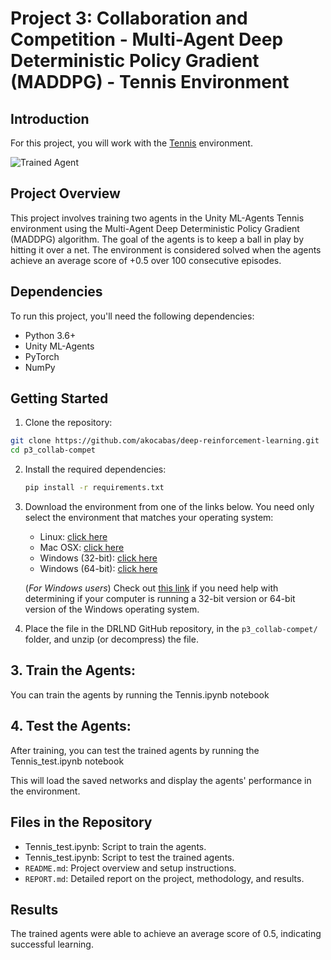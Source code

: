 [//]: # (Image References)

[image1]: https://user-images.githubusercontent.com/10624937/42135623-e770e354-7d12-11e8-998d-29fc74429ca2.gif "Trained Agent"
[image2]: https://user-images.githubusercontent.com/10624937/42135622-e55fb586-7d12-11e8-8a54-3c31da15a90a.gif "Soccer"


# Project 3: Collaboration and Competition - Multi-Agent Deep Deterministic Policy Gradient (MADDPG) - Tennis Environment

## Introduction

For this project, you will work with the [Tennis](https://github.com/Unity-Technologies/ml-agents/blob/master/docs/Learning-Environment-Examples.md#tennis) environment.

![Trained Agent][image1]

## Project Overview

This project involves training two agents in the Unity ML-Agents Tennis environment using the Multi-Agent Deep Deterministic Policy Gradient (MADDPG) algorithm. The goal of the agents is to keep a ball in play by hitting it over a net. The environment is considered solved when the agents achieve an average score of +0.5 over 100 consecutive episodes.

## Dependencies

To run this project, you'll need the following dependencies:

- Python 3.6+
- Unity ML-Agents
- PyTorch
- NumPy


## Getting Started

1. Clone the repository:

```bash
git clone https://github.com/akocabas/deep-reinforcement-learning.git
cd p3_collab-compet
```

2. Install the required dependencies:
    ```bash
    pip install -r requirements.txt
    ```

3. Download the environment from one of the links below.  You need only select the environment that matches your operating system:
    - Linux: [click here](https://s3-us-west-1.amazonaws.com/udacity-drlnd/P3/Tennis/Tennis_Linux.zip)
    - Mac OSX: [click here](https://s3-us-west-1.amazonaws.com/udacity-drlnd/P3/Tennis/Tennis.app.zip)
    - Windows (32-bit): [click here](https://s3-us-west-1.amazonaws.com/udacity-drlnd/P3/Tennis/Tennis_Windows_x86.zip)
    - Windows (64-bit): [click here](https://s3-us-west-1.amazonaws.com/udacity-drlnd/P3/Tennis/Tennis_Windows_x86_64.zip)
    
    (_For Windows users_) Check out [this link](https://support.microsoft.com/en-us/help/827218/how-to-determine-whether-a-computer-is-running-a-32-bit-version-or-64) if you need help with determining if your computer is running a 32-bit version or 64-bit version of the Windows operating system.

4. Place the file in the DRLND GitHub repository, in the `p3_collab-compet/` folder, and unzip (or decompress) the file. 


## 3. Train the Agents:

You can train the agents by running the Tennis.ipynb notebook


## 4. Test the Agents:

After training, you can test the trained agents by running the Tennis_test.ipynb notebook


This will load the saved networks and display the agents' performance in the environment.

## Files in the Repository

- Tennis_test.ipynb: Script to train the agents.
- Tennis_test.ipynb: Script to test the trained agents.
- `README.md`: Project overview and setup instructions.
- `REPORT.md`: Detailed report on the project, methodology, and results.

## Results

The trained agents were able to achieve an average score of 0.5, indicating successful learning.

